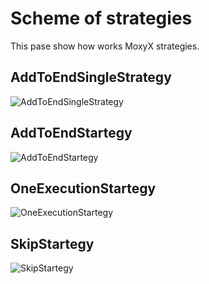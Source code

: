 # Scheme of strategies

This pase show how works MoxyX strategies.

## AddToEndSingleStrategy
![AddToEndSingleStrategy](https://raw.githubusercontent.com/jordan1997/blog/master/images/AddToEndSingleStrategy.png)

## AddToEndStartegy
![AddToEndStartegy](https://raw.githubusercontent.com/jordan1997/blog/master/images/AddToEndStartegy.png)

## OneExecutionStartegy
![OneExecutionStartegy](https://raw.githubusercontent.com/jordan1997/blog/master/images/OneExecutionStartegy.png)

## SkipStartegy
![SkipStartegy](https://raw.githubusercontent.com/jordan1997/blog/master/images/SkipStartegy.png)
